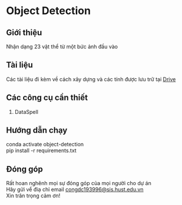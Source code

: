 # Object Detection
## Giới thiệu
Nhận dạng 23 vật thể từ một bức ảnh đầu vào
## Tài liệu
Các tài liệu đi kèm về cách xây dựng và các tính được lưu trữ tại [Drive](https://drive.google.com/drive/folders/1TVq7Tfm4zC5uZw7qKQdM0sZjZI-KzRoR?usp=sharing)
## Các công cụ cần thiết
1. DataSpell
## Hướng dẫn chạy
conda activate object-detection  
pip install -r requirements.txt
## Đóng góp 
Rất hoan nghênh mọi sự đóng góp của mọi người cho dự án  
Hãy gửi vể điạ chỉ email congdc193996@sis.hust.edu.vn  
Xin trân trọng cảm ơn!

